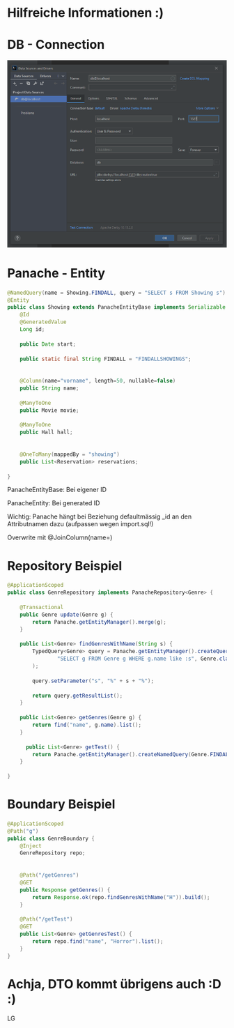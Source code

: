 # Hilfreiche Informationen :)

# DB - Connection
![Wenn des Bild ned geht hast a Pech ghabt](/img/db_connection.PNG)

# Panache - Entity
```java
@NamedQuery(name = Showing.FINDALL, query = "SELECT s FROM Showing s")
@Entity
public class Showing extends PanacheEntityBase implements Serializable {
    @Id
    @GeneratedValue
    Long id;

    public Date start;

    public static final String FINDALL = "FINDALLSHOWINGS";


    @Column(name="vorname", length=50, nullable=false)
    public String name;

    @ManyToOne
    public Movie movie;

    @ManyToOne
    public Hall hall;


    @OneToMany(mappedBy = "showing")
    public List<Reservation> reservations;

}

```
PanacheEntityBase: Bei eigener ID

PanacheEntity: Bei generated ID





Wichtig:
Panache hängt bei Beziehung defaultmässig _id an den Attributnamen dazu (aufpassen wegen import.sql!)

Overwrite mit @JoinColumn(name=)


# Repository Beispiel
```java
@ApplicationScoped
public class GenreRepository implements PanacheRepository<Genre> {

    @Transactional
    public Genre update(Genre g) {
        return Panache.getEntityManager().merge(g);
    }

    public List<Genre> findGenresWithName(String s) {
        TypedQuery<Genre> query = Panache.getEntityManager().createQuery(
                "SELECT g FROM Genre g WHERE g.name like :s", Genre.class
        );

        query.setParameter("s", "%" + s + "%");

        return query.getResultList();
    }

    public List<Genre> getGenres(Genre g) {
        return find("name", g.name).list();
    }

      public List<Genre> getTest() {
        return Panache.getEntityManager().createNamedQuery(Genre.FINDALL, Genre.class).getResultList();
    }
    
}
```

# Boundary Beispiel
```java
@ApplicationScoped
@Path("g")
public class GenreBoundary {
    @Inject
    GenreRepository repo;


    @Path("/getGenres")
    @GET
    public Response getGenres() {
        return Response.ok(repo.findGenresWithName("H")).build();
    }

    @Path("/getTest")
    @GET
    public List<Genre> getGenresTest() {
        return repo.find("name", "Horror").list();
    }
}
```


# Achja, DTO kommt übrigens auch :D :)
LG 